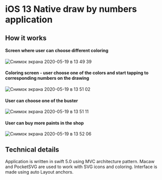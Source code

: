 iOS 13 Native draw by numbers application
=====================

How it works
-----------------------------------
#### Screen where user can choose different coloring

![Снимок экрана 2020-05-19 в 13 49 39](https://user-images.githubusercontent.com/55629794/82318141-0723e500-99d8-11ea-8ec1-2d3b3560ab5c.png)

#### Coloring screen - user choose one of the colors and start tapping to corresponding numbers on the drawing

![Снимок экрана 2020-05-19 в 13 51 02](https://user-images.githubusercontent.com/55629794/82318289-45b99f80-99d8-11ea-9184-a5b07c28441f.png)

#### User can choose one of the buster

![Снимок экрана 2020-05-19 в 13 51 11](https://user-images.githubusercontent.com/55629794/82318504-a77a0980-99d8-11ea-84f9-cc40c8edbc8a.png)

#### User can buy more paints in the shop

![Снимок экрана 2020-05-19 в 13 52 06](https://user-images.githubusercontent.com/55629794/82318709-fa53c100-99d8-11ea-8f96-e02f15729d34.png)

Technical details
-----------------------------------
Application is written in swift 5.0 using MVC architecture pattern. Macaw and PocketSVG are used to work with SVG icons and coloring.
Interface is made using auto Layout anchors.
